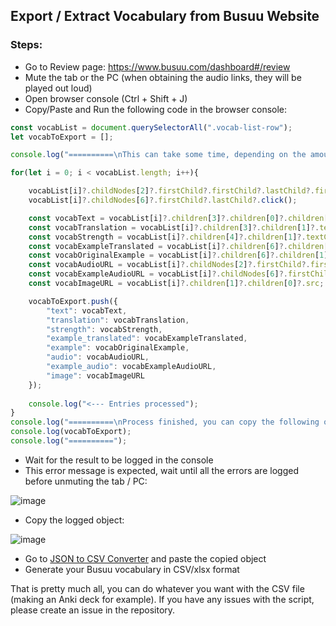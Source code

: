 ## Export / Extract Vocabulary from Busuu Website
### Steps:
- Go to Review page: https://www.busuu.com/dashboard#/review
- Mute the tab or the PC (when obtaining the audio links, they will be played out loud)
- Open browser console (Ctrl + Shift + J)
- Copy/Paste and Run the following code in the browser console:
```js
const vocabList = document.querySelectorAll(".vocab-list-row");
let vocabToExport = [];

console.log("==========\nThis can take some time, depending on the amount of vocabulary there is to export, around 1 minute for 800 entries for example.\n==========");

for(let i = 0; i < vocabList.length; i++){

    vocabList[i]?.childNodes[2]?.firstChild?.firstChild?.lastChild?.firstChild.click();
    vocabList[i]?.childNodes[6]?.firstChild?.lastChild?.click();

    const vocabText = vocabList[i]?.children[3]?.children[0]?.children[0]?.textContent;
    const vocabTranslation = vocabList[i]?.children[3]?.children[1]?.textContent;
    const vocabStrength = vocabList[i]?.children[4]?.children[1]?.textContent;
    const vocabExampleTranslated = vocabList[i]?.children[6]?.children[1]?.children[1]?.textContent;
    const vocabOriginalExample = vocabList[i]?.children[6]?.children[1]?.children[0]?.textContent;
    const vocabAudioURL = vocabList[i]?.childNodes[2]?.firstChild?.firstChild?.lastChild?.firstChild?.getAttribute("src");
    const vocabExampleAudioURL = vocabList[i]?.childNodes[6]?.firstChild?.lastChild?.firstChild?.lastChild?.firstChild?.getAttribute("src");
    const vocabImageURL = vocabList[i]?.children[1]?.children[0]?.src;

    vocabToExport.push({
        "text": vocabText,
        "translation": vocabTranslation,
        "strength": vocabStrength,
        "example_translated": vocabExampleTranslated,
        "example": vocabOriginalExample,
        "audio": vocabAudioURL,
        "example_audio": vocabExampleAudioURL,
        "image": vocabImageURL
    });
    
    console.log("<--- Entries processed");
}
console.log("==========\nProcess finished, you can copy the following object:");
console.log(vocabToExport);
console.log("==========");
```
- Wait for the result to be logged in the console
- This error message is expected, wait until all the errors are logged before unmuting the tab / PC:

![image](https://user-images.githubusercontent.com/43834198/173247810-0c9538f3-a20a-4535-8efa-496686c7d042.png)

- Copy the logged object:

![image](https://user-images.githubusercontent.com/43834198/173247838-0907f8bc-c41e-4690-9ce7-9b207a742f19.png)

- Go to [JSON to CSV Converter](https://www.convertcsv.com/json-to-csv.htm) and paste the copied object
- Generate your Busuu vocabulary in CSV/xlsx format

That is pretty much all, you can do whatever you want with the CSV file (making an Anki deck for example).
If you have any issues with the script, please create an issue in the repository.
